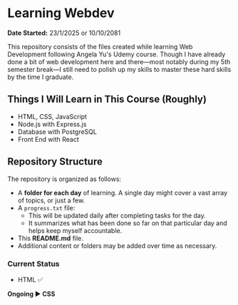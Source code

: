 # Learning Webdev

**Date Started:** 23/1/2025 or 10/10/2081

This repository consists of the files created while learning Web Development following Angela Yu's Udemy course. Though I have already done a bit of web development here and there—most notably during my 5th semester break—I still need to polish up my skills to master these hard skills by the time I graduate.

## Things I Will Learn in This Course (Roughly)

-   HTML, CSS, JavaScript
-   Node.js with Express.js
-   Database with PostgreSQL
-   Front End with React

## Repository Structure

The repository is organized as follows:

-   A **folder for each day** of learning. A single day might cover a vast array of topics, or just a few.
-   A `progress.txt` file:
    -   This will be updated daily after completing tasks for the day.
    -   It summarizes what has been done so far on that particular day and helps keep myself accountable.
-   This **README.md** file.
-   Additional content or folders may be added over time as necessary.

### Current Status

-   HTML ✅

**Ongoing ▶️ CSS**
